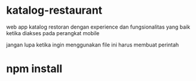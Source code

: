 # katalog-restaurant
web app katalog restoran dengan experience dan fungsionalitas yang baik ketika diakses pada perangkat mobile

jangan lupa ketika ingin menggunakan file ini harus membuat perintah
# npm install
